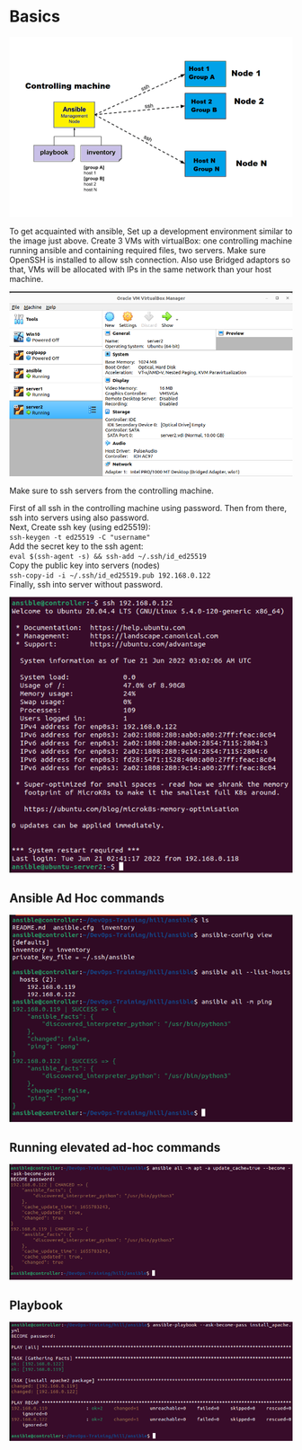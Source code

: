 # Basics

![Ansible Architecture](images/ansible-architecture.png)

To get acquainted with ansible, Set up a development environment similar to 
the image just above. Create 3 VMs with virtualBox: one controlling 
machine running ansible and containing required files, two servers. Make sure OpenSSH is installed to allow ssh connection. Also use Bridged adaptors so that, 
VMs will be allocated with IPs in the same network than your host machine.

![Ansible Node](images/ansible-node.png)

Make sure to ssh servers from the controlling machine.

First of all ssh in the controlling machine using password. Then from there, ssh
into servers using also password.  
Next, Create ssh key (using ed25519):  
`ssh-keygen -t ed25519 -C "username"`  
Add the secret key to the ssh agent:  
`eval $(ssh-agent -s) && ssh-add ~/.ssh/id_ed25519`   
Copy the public key into servers (nodes)  
`ssh-copy-id -i ~/.ssh/id_ed25519.pub 192.168.0.122`  
Finally, ssh into server without password.

![SSH Connection](images/ssh-connection.png)

## Ansible Ad Hoc commands

![Ansible Adhoc](images/ansible-adhoc.png)

## Running elevated ad-hoc commands

![Elevated Ad-hoc](images/elevated-adhoc.png)

## Playbook

![Playbook](images/playbook.png)